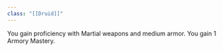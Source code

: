 ```yaml
---
class: "[[Druid]]"
---
```

You gain proficiency with Martial weapons and medium armor. You gain 1 Armory Mastery.